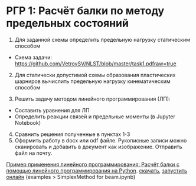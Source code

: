 # РГР 1: Расчёт балки по методу предельных состояний


1. Для заданной схемы определить предельную нагрузку статическим способом
- Схема задачи: https://github.com/VetrovSV/NLST/blob/master/task1.pdfraw=true


2. Для статически допустимой схемы образования пластических шарниров вычислить предельную нагрузку кинематическим способом

3. Решить задачу методом линейного программирования (ЛП):
  - Составить уравнения для ЛП
  - Определить реакции связей и предельные моменты (в Jupyter Notebook)
  
4. Сравнить решения полученные в пунктах 1-3
5. Оформить работу в docx или odf файле. Рукописные записи можно сканировать и добавить в документ как изображение. Отправить файл на почту.

[Пример применения линейного программирования: Расчёт балки с помощью линейного программирования на Python](https://vetrovsv.github.io/NLST/SimplexMethod%20for%20beam.html).  [скачать](https://github.com/VetrovSV/NLST/blob/master/examples/SimplexMethod%20for%20beam.ipynb?raw=true), 
[запустить онлайн](https://mybinder.org/v2/gh/VetrovSV/NLST/master/) (examples > SimplexMethod for beam.ipynb)
